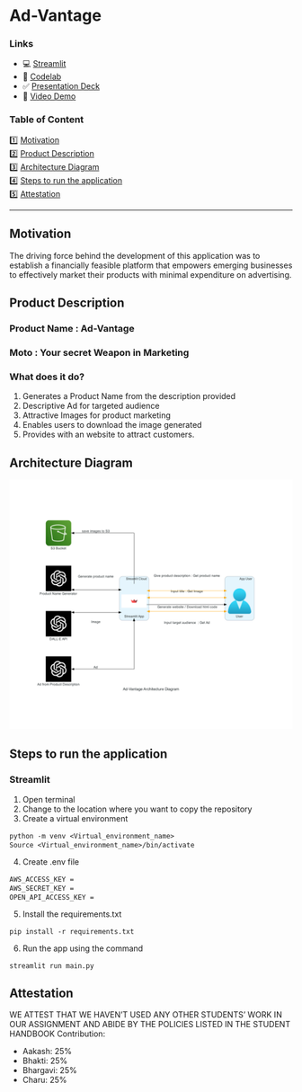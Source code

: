 # Ad-Vantage

### Links
<ul>
<li>💻 <a href="https://venkata-bhargavi-business-model-streamlitmain-d676xt.streamlit.app/">Streamlit</a> </li>
<li>📖 <a href="https://codelabs-preview.appspot.com/?file_id=1FwxBVE3YF_8-AE0g1O3UfKNPyxfYuPyVxKGnisyTt2o#1">Codelab </a> </li>
<li>✅ <a href="https://docs.google.com/presentation/d/1c-pNhkYG_HM5HLpZnDEXhlgYS45XaAOXT7CO0TmcHBE/edit?usp=sharing">Presentation Deck </a> </li>
<li>🎦 <a href="https://www.youtube.com/watch?v=WSjhESHnB1E">Video Demo </a> </li>
</ul>



### Table of Content

1️⃣ [Motivation](#motivation) <br>
2️⃣ [Product Description](#product-description) <br>
3️⃣ [Architecture Diagram](#architecture-diagram) <br>
4️⃣ [Steps to run the application](#steps-to-run-the-application) <br>
5️⃣ [Attestation](#attestation) <br>

___

 
## Motivation
The driving force behind the development of this application was to establish a financially feasible platform that empowers emerging businesses to effectively market their products with minimal expenditure on advertising.

## Product Description 
### Product Name : Ad-Vantage
### Moto : Your secret Weapon in Marketing

### What does it do?
1. Generates a Product Name from the description provided
2. Descriptive Ad for targeted audience
3. Attractive Images for product marketing
4. Enables users to download the image generated 
5. Provides with an website to attract customers.


## Architecture Diagram
![image](https://github.com/BigDataIA-Spring2023-Team-11/Ad-Vantage/blob/main/architecture_diagram/ad-vantage_architecture_diagram.png)

## Steps to run the application
### Streamlit
1. Open terminal
2. Change to the location where you want to copy the repository
3. Create a virtual environment
```commandline
python -m venv <Virtual_environment_name>
Source <Virtual_environment_name>/bin/activate
```
4. Create .env file
```commandline
AWS_ACCESS_KEY =
AWS_SECRET_KEY =
OPEN_API_ACCESS_KEY =
```
5. Install the requirements.txt
```commandline
pip install -r requirements.txt
```
6. Run the app using the command
```commandline
streamlit run main.py
```


## Attestation
WE ATTEST THAT WE HAVEN’T USED ANY OTHER STUDENTS’ WORK IN OUR ASSIGNMENT
AND ABIDE BY THE POLICIES LISTED IN THE STUDENT HANDBOOK
Contribution:
<ul>
<li>Aakash: 25%</li>
<li>Bhakti: 25%</li>
<li>Bhargavi: 25%</li>
<li>Charu: 25%</li>
</ul>

